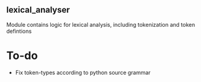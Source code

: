 ## lexical_analyser
Module contains logic for lexical analysis, including tokenization and token defintions

# To-do
- Fix token-types according to python source grammar